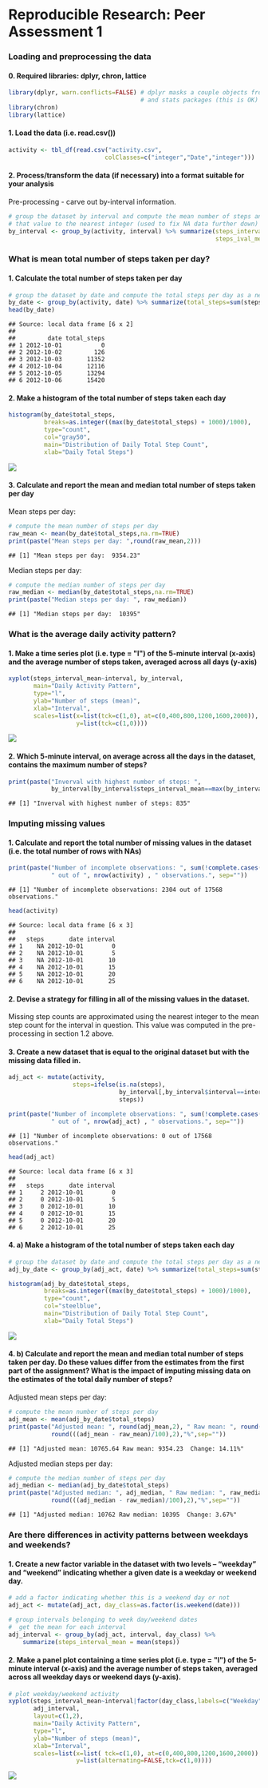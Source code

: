 # Reproducible Research: Peer Assessment 1


### Loading and preprocessing the data
#### 0. Required libraries: dplyr, chron, lattice

```r
library(dplyr, warn.conflicts=FALSE) # dplyr masks a couple objects from base
                                     # and stats packages (this is OK) 
library(chron)
library(lattice)
```

#### 1. Load the data (i.e. read.csv())


```r
activity <- tbl_df(read.csv("activity.csv",
                           colClasses=c("integer","Date","integer")))
```

#### 2. Process/transform the data (if necessary) into a format suitable for your analysis
Pre-processing - carve out by-interval information.


```r
# group the dataset by interval and compute the mean number of steps and round
# that value to the nearest integer (used to fix NA data further down)
by_interval <- group_by(activity, interval) %>% summarize(steps_interval_mean = mean(steps, na.rm=TRUE),
                                                          steps_ival_mean_nint=round(steps_interval_mean))
```

### What is mean total number of steps taken per day?
#### 1. Calculate the total number of steps taken per day

```r
# group the dataset by date and compute the total steps per day as a new column
by_date <- group_by(activity, date) %>% summarize(total_steps=sum(steps,na.rm=TRUE))
head(by_date)
```

```
## Source: local data frame [6 x 2]
## 
##         date total_steps
## 1 2012-10-01           0
## 2 2012-10-02         126
## 3 2012-10-03       11352
## 4 2012-10-04       12116
## 5 2012-10-05       13294
## 6 2012-10-06       15420
```


#### 2. Make a histogram of the total number of steps taken each day

```r
histogram(by_date$total_steps,
          breaks=as.integer((max(by_date$total_steps) + 1000)/1000),
          type="count",
          col="gray50",
          main="Distribution of Daily Total Step Count",
          xlab="Daily Total Steps")
```

![](PA1_template_files/figure-html/unnamed-chunk-5-1.png) 


#### 3. Calculate and report the mean and median total number of steps taken per day

Mean steps per day:

```r
# compute the mean number of steps per day
raw_mean <- mean(by_date$total_steps,na.rm=TRUE)
print(paste("Mean steps per day: ",round(raw_mean,2)))
```

```
## [1] "Mean steps per day:  9354.23"
```


Median steps per day:

```r
# compute the median number of steps per day
raw_median <- median(by_date$total_steps,na.rm=TRUE)
print(paste("Median steps per day: ", raw_median))
```

```
## [1] "Median steps per day:  10395"
```


### What is the average daily activity pattern?
#### 1. Make a time series plot (i.e. type = "l") of the 5-minute interval (x-axis) and the average number of steps taken, averaged across all days (y-axis)


```r
xyplot(steps_interval_mean~interval, by_interval,
       main="Daily Activity Pattern",
       type="l",
       ylab="Number of steps (mean)",
       xlab="Interval",
       scales=list(x=list(tck=c(1,0), at=c(0,400,800,1200,1600,2000)),
                   y=list(tck=c(1,0))))
```

![](PA1_template_files/figure-html/unnamed-chunk-8-1.png) 


#### 2. Which 5-minute interval, on average across all the days in the dataset, contains the maximum number of steps?

```r
print(paste("Inverval with highest number of steps: ", 
            by_interval[by_interval$steps_interval_mean==max(by_interval$steps_interval_mean),]$interval,sep=""))
```

```
## [1] "Inverval with highest number of steps: 835"
```

### Imputing missing values
#### 1. Calculate and report the total number of missing values in the dataset (i.e. the total number of rows with NAs)

```r
print(paste("Number of incomplete observations: ", sum(!complete.cases(activity)),
            " out of ", nrow(activity) , " observations.", sep=""))
```

```
## [1] "Number of incomplete observations: 2304 out of 17568 observations."
```

```r
head(activity)
```

```
## Source: local data frame [6 x 3]
## 
##   steps       date interval
## 1    NA 2012-10-01        0
## 2    NA 2012-10-01        5
## 3    NA 2012-10-01       10
## 4    NA 2012-10-01       15
## 5    NA 2012-10-01       20
## 6    NA 2012-10-01       25
```


#### 2. Devise a strategy for filling in all of the missing values in the dataset.

Missing step counts are approximated using the nearest integer to the mean step count for the interval in question. This value was computed in the pre-processing in section 1.2 above.


#### 3. Create a new dataset that is equal to the original dataset but with the missing data filled in.


```r
adj_act <- mutate(activity,
                  steps=ifelse(is.na(steps),
                               by_interval[,by_interval$interval==interval]$steps_ival_mean_nint,
                               steps))

print(paste("Number of incomplete observations: ", sum(!complete.cases(adj_act)),
            " out of ", nrow(adj_act) , " observations.", sep=""))
```

```
## [1] "Number of incomplete observations: 0 out of 17568 observations."
```

```r
head(adj_act)
```

```
## Source: local data frame [6 x 3]
## 
##   steps       date interval
## 1     2 2012-10-01        0
## 2     0 2012-10-01        5
## 3     0 2012-10-01       10
## 4     0 2012-10-01       15
## 5     0 2012-10-01       20
## 6     2 2012-10-01       25
```

#### 4. a) Make a histogram of the total number of steps taken each day

```r
# group the dataset by date and compute the total steps per day as a new column
adj_by_date <- group_by(adj_act, date) %>% summarize(total_steps=sum(steps))

histogram(adj_by_date$total_steps,
          breaks=as.integer((max(by_date$total_steps) + 1000)/1000),
          type="count",
          col="steelblue",
          main="Distribution of Daily Total Step Count",
          xlab="Daily Total Steps")
```

![](PA1_template_files/figure-html/unnamed-chunk-12-1.png) 


#### 4. b) Calculate and report the mean and median total number of steps taken per day. Do these values differ from the estimates from the first part of the assignment? What is the impact of imputing missing data on the estimates of the total daily number of steps?

Adjusted mean steps per day: 


```r
# compute the mean number of steps per day
adj_mean <- mean(adj_by_date$total_steps)
print(paste("Adjusted mean: ", round(adj_mean,2), " Raw mean: ", round(raw_mean,2), "  Change: ", 
            round(((adj_mean - raw_mean)/100),2),"%",sep=""))
```

```
## [1] "Adjusted mean: 10765.64 Raw mean: 9354.23  Change: 14.11%"
```

Adjusted median steps per day:

```r
# compute the median number of steps per day
adj_median <- median(adj_by_date$total_steps)
print(paste("Adjusted median: ", adj_median, " Raw median: ", raw_median, "  Change: ", 
            round(((adj_median - raw_median)/100),2),"%",sep=""))
```

```
## [1] "Adjusted median: 10762 Raw median: 10395  Change: 3.67%"
```


### Are there differences in activity patterns between weekdays and weekends?
#### 1. Create a new factor variable in the dataset with two levels – “weekday” and “weekend” indicating whether a given date is a weekday or weekend day.


```r
# add a factor indicating whether this is a weekend day or not
adj_act <- mutate(adj_act, day_class=as.factor(is.weekend(date)))
```


```r
# group intervals belonging to week day/weekend dates
#  get the mean for each interval
adj_interval <- group_by(adj_act, interval, day_class) %>%
    summarize(steps_interval_mean = mean(steps))
```


#### 2. Make a panel plot containing a time series plot (i.e. type = "l") of the 5-minute interval (x-axis) and the average number of steps taken, averaged across all weekday days or weekend days (y-axis).




```r
# plot weekday/weekend activity
xyplot(steps_interval_mean~interval|factor(day_class,labels=c("Weekday", "Weekend")),
       adj_interval,
       layout=c(1,2),
       main="Daily Activity Pattern",
       type="l",
       ylab="Number of steps (mean)",
       xlab="Interval",
       scales=list(x=list( tck=c(1,0), at=c(0,400,800,1200,1600,2000)),
                   y=list(alternating=FALSE,tck=c(1,0))))
```

![](PA1_template_files/figure-html/unnamed-chunk-17-1.png) 
